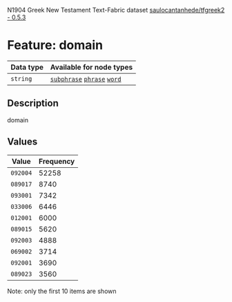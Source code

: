 <p>N1904 Greek New Testament Text-Fabric dataset <a href="https://github.com/saulocantanhede/tfgreek2">saulocantanhede/tfgreek2 - 0.5.3</a></p>

<h1>Feature: domain</h1>

<table>
<thead>
<tr>
  <th>Data type</th>
  <th>Available for node types</th>
</tr>
</thead>
<tbody>
<tr>
  <td><code>string</code></td>
  <td><A HREF="featurebynodetype.md#subphrase"><code>subphrase</code></A> <A HREF="featurebynodetype.md#phrase"><code>phrase</code></A> <A HREF="featurebynodetype.md#word"><code>word</code></A></td>
</tr>
</tbody>
</table>

<h2>Description</h2>

<p>domain</p>

<h2>Values</h2>

<table>
<thead>
<tr>
  <th>Value</th>
  <th>Frequency</th>
</tr>
</thead>
<tbody>
<tr>
  <td><code>092004</code></td>
  <td>52258</td>
</tr>
<tr>
  <td><code>089017</code></td>
  <td>8740</td>
</tr>
<tr>
  <td><code>093001</code></td>
  <td>7342</td>
</tr>
<tr>
  <td><code>033006</code></td>
  <td>6446</td>
</tr>
<tr>
  <td><code>012001</code></td>
  <td>6000</td>
</tr>
<tr>
  <td><code>089015</code></td>
  <td>5620</td>
</tr>
<tr>
  <td><code>092003</code></td>
  <td>4888</td>
</tr>
<tr>
  <td><code>069002</code></td>
  <td>3714</td>
</tr>
<tr>
  <td><code>092001</code></td>
  <td>3690</td>
</tr>
<tr>
  <td><code>089023</code></td>
  <td>3560</td>
</tr>
</tbody>
</table>

<p>Note: only the first 10 items are shown</p>
